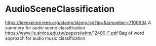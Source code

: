 # AudioSceneClassification
https://ieeexplore.ieee.org/stamp/stamp.jsp?tp=&arnumber=7100934 A summery for audio scene classification
https://www.iis.sinica.edu.tw/papers/whm/12400-F.pdf Bag of word approach for audio music classification
